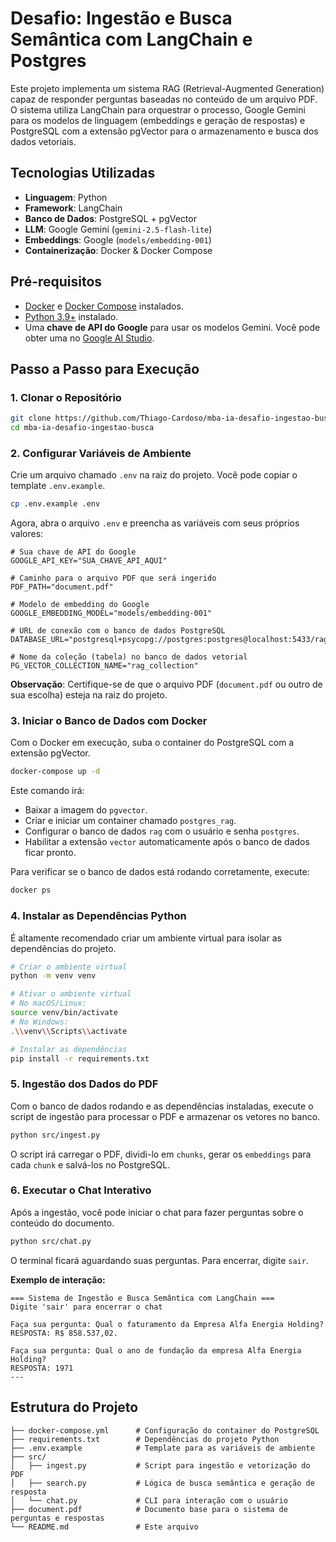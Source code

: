 # Desafio: Ingestão e Busca Semântica com LangChain e Postgres

Este projeto implementa um sistema RAG (Retrieval-Augmented Generation) capaz de responder perguntas baseadas no conteúdo de um arquivo PDF. O sistema utiliza LangChain para orquestrar o processo, Google Gemini para os modelos de linguagem (embeddings e geração de respostas) e PostgreSQL com a extensão pgVector para o armazenamento e busca dos dados vetoriais.

## Tecnologias Utilizadas

- **Linguagem**: Python
- **Framework**: LangChain
- **Banco de Dados**: PostgreSQL + pgVector
- **LLM**: Google Gemini (`gemini-2.5-flash-lite`)
- **Embeddings**: Google (`models/embedding-001`)
- **Containerização**: Docker & Docker Compose

## Pré-requisitos

- [Docker](https://www.docker.com/get-started) e [Docker Compose](https://docs.docker.com/compose/install/) instalados.
- [Python 3.9+](https://www.python.org/downloads/) instalado.
- Uma **chave de API do Google** para usar os modelos Gemini. Você pode obter uma no [Google AI Studio](https://aistudio.google.com/app/apikey).

## Passo a Passo para Execução

### 1. Clonar o Repositório

```bash
git clone https://github.com/Thiago-Cardoso/mba-ia-desafio-ingestao-busca.git
cd mba-ia-desafio-ingestao-busca
```

### 2. Configurar Variáveis de Ambiente

Crie um arquivo chamado `.env` na raiz do projeto. Você pode copiar o template `.env.example`.

```bash
cp .env.example .env
```

Agora, abra o arquivo `.env` e preencha as variáveis com seus próprios valores:

```env
# Sua chave de API do Google
GOOGLE_API_KEY="SUA_CHAVE_API_AQUI"

# Caminho para o arquivo PDF que será ingerido
PDF_PATH="document.pdf"

# Modelo de embedding do Google
GOOGLE_EMBEDDING_MODEL="models/embedding-001"

# URL de conexão com o banco de dados PostgreSQL
DATABASE_URL="postgresql+psycopg://postgres:postgres@localhost:5433/rag"

# Nome da coleção (tabela) no banco de dados vetorial
PG_VECTOR_COLLECTION_NAME="rag_collection"
```
**Observação**: Certifique-se de que o arquivo PDF (`document.pdf` ou outro de sua escolha) esteja na raiz do projeto.

### 3. Iniciar o Banco de Dados com Docker

Com o Docker em execução, suba o container do PostgreSQL com a extensão pgVector.

```bash
docker-compose up -d
```
Este comando irá:
- Baixar a imagem do `pgvector`.
- Criar e iniciar um container chamado `postgres_rag`.
- Configurar o banco de dados `rag` com o usuário e senha `postgres`.
- Habilitar a extensão `vector` automaticamente após o banco de dados ficar pronto.

Para verificar se o banco de dados está rodando corretamente, execute:
```bash
docker ps
```

### 4. Instalar as Dependências Python

É altamente recomendado criar um ambiente virtual para isolar as dependências do projeto.

```bash
# Criar o ambiente virtual
python -m venv venv

# Ativar o ambiente virtual
# No macOS/Linux:
source venv/bin/activate
# No Windows:
.\\venv\\Scripts\\activate

# Instalar as dependências
pip install -r requirements.txt
```

### 5. Ingestão dos Dados do PDF

Com o banco de dados rodando e as dependências instaladas, execute o script de ingestão para processar o PDF e armazenar os vetores no banco.

```bash
python src/ingest.py
```
O script irá carregar o PDF, dividi-lo em `chunks`, gerar os `embeddings` para cada `chunk` e salvá-los no PostgreSQL.

### 6. Executar o Chat Interativo

Após a ingestão, você pode iniciar o chat para fazer perguntas sobre o conteúdo do documento.

```bash
python src/chat.py
```

O terminal ficará aguardando suas perguntas. Para encerrar, digite `sair`.

**Exemplo de interação:**
```
=== Sistema de Ingestão e Busca Semântica com LangChain ===
Digite 'sair' para encerrar o chat

Faça sua pergunta: Qual o faturamento da Empresa Alfa Energia Holding?
RESPOSTA: R$ 858.537,02.

Faça sua pergunta: Qual o ano de fundação da empresa Alfa Energia Holding?
RESPOSTA: 1971
---
```

## Estrutura do Projeto

```
├── docker-compose.yml      # Configuração do container do PostgreSQL
├── requirements.txt        # Dependências do projeto Python
├── .env.example            # Template para as variáveis de ambiente
├── src/
│   ├── ingest.py           # Script para ingestão e vetorização do PDF
│   ├── search.py           # Lógica de busca semântica e geração de resposta
│   └── chat.py             # CLI para interação com o usuário
├── document.pdf            # Documento base para o sistema de perguntas e respostas
└── README.md               # Este arquivo
```